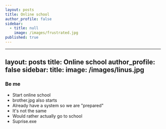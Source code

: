 ```yaml
---
layout: posts
title: Online school
author_profile: false
sidebar:
  - title: null
    image: /images/frustrated.jpg
published: true
---
```

---
layout: posts
title: Online school
author_profile: false
sidebar:
   title: 
   image: /images/linus.jpg
---

### Be me
- Start online school
- brother.jpg also starts 
- Already have a system so we are "prepared"
- It's not the same
- Would rather actually go to school
- Suprise.exe



